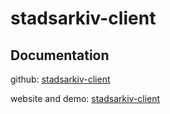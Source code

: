 # stadsarkiv-client

## Documentation

github: [stadsarkiv-client](docs)

website and demo: [stadsarkiv-client](https://demo.openaws.dk/)
